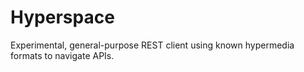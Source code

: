 # Hyperspace

Experimental, general-purpose REST client using known hypermedia formats to navigate APIs.
